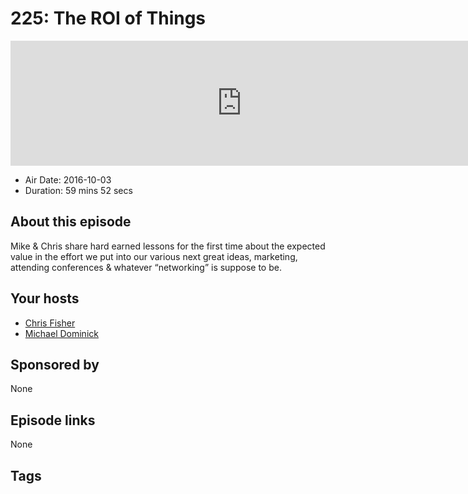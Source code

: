 # 225: The ROI of Things

<iframe src="https://player.fireside.fm/v2/MLf2ZzhC+CALyqybC?theme=dark" width="740" height="200" frameborder="0" scrolling="no"></iframe>

* Air Date: 2016-10-03
* Duration: 59 mins 52 secs

## About this episode

Mike & Chris share hard earned lessons for the first time about the expected value in the effort we put into our various next great ideas, marketing, attending conferences & whatever “networking” is suppose to be.

## Your hosts
* [Chris Fisher](https://coder.show/hosts/chrislas)
* [Michael Dominick](https://coder.show/hosts/michael)

## Sponsored by

None



## Episode links

None



## Tags


